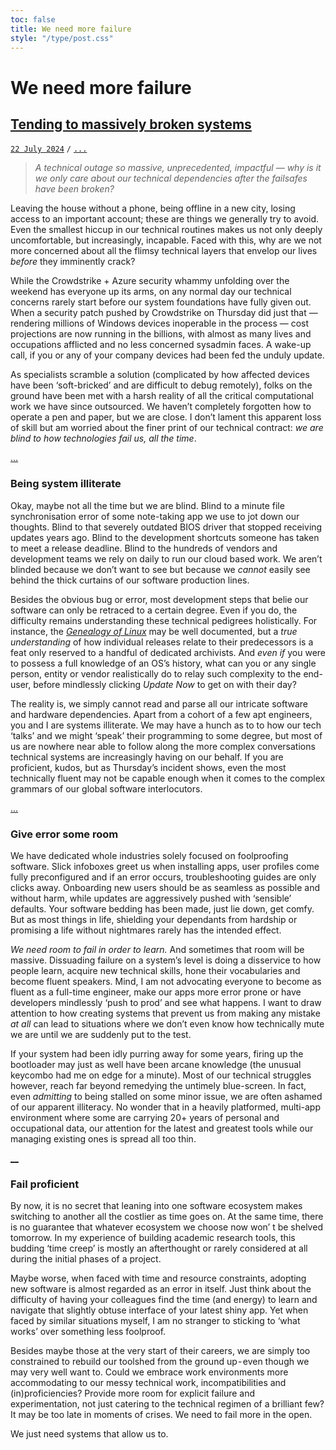 ```yaml
---
toc: false
title: We need more failure
style: "/type/post.css"
---
```


# We need more failure
## [Tending to massively broken systems](#post) [](#bookmark)
[`22 July 2024`](#lead) `/` [`...`](#count)

> *A technical outage so massive, unprecedented, impactful —  why is it we only care about our technical dependencies after the failsafes have been broken?*

Leaving the house without a phone, being offline in a new city, losing access to an important account; these are things we generally try to avoid. 
Even the smallest hiccup in our technical routines makes us not only deeply uncomfortable, but increasingly, incapable. 
Faced with this, why are we not more concerned about all the flimsy technical layers that envelop our lives *before* they imminently crack?

While the Crowdstrike + Azure security whammy unfolding over the weekend has everyone up its arms, on any normal day our technical concerns rarely start before our system foundations have fully given out. 
When a security patch pushed by Crowdstrike on Thursday did just that — rendering millions of Windows devices inoperable in the process — cost projections are now running in the billions, with almost as many lives and occupations afflicted and no less concerned sysadmin faces. 
A wake-up call, if you or any of your company devices had been fed the unduly update.

As specialists scramble a solution (complicated by how affected devices have been ‘soft-bricked’ and are difficult to debug remotely), folks on the ground have been met with a harsh reality of all the critical computational work we have since outsourced. 
We haven’t completely forgotten how to operate a pen and paper, but we are close. I don’t lament this apparent loss of skill but am worried about the finer print of our technical contract: *we are blind to how technologies fail us, all the time*.

[...](#rest)

### Being system illiterate

Okay, maybe not all the time but we are blind.
Blind to a minute file synchronisation error of some note-taking app we use to jot down our thoughts. 
Blind to that severely outdated BIOS driver that stopped receiving updates years ago. 
Blind to the development shortcuts someone has taken to meet a release deadline. 
Blind to the hundreds of vendors and development teams we rely on daily to run our cloud based work. 
We aren’t blinded because we don’t want to see but because we *cannot* easily see behind the thick curtains of our software production lines.

Besides the obvious bug or error, most development steps that belie our software can only be retraced to a certain degree. 
Even if you do, the difficulty remains understanding these technical pedigrees holistically.
For instance, the [*Genealogy of Linux*](https://distrowatch.com/dwres.php?resource=family-tree) may be well documented, but a *true understanding* of how individual releases relate to their predecessors is a feat only reserved to a handful of dedicated archivists. 
And *even if* you were to possess a full knowledge of an OS’s history, what can you or any single person, entity or vendor realistically do to relay such complexity to the end-user, before mindlessly clicking *Update Now* to get on with their day?

The reality is, we simply cannot read and parse all our intricate software and hardware dependencies. 
Apart from a cohort of a few apt engineers, you and I are systems illiterate. 
We may have a hunch as to to how our tech ‘talks’ and we might ‘speak’ their programming to some degree, but most of us are nowhere near able to follow along the more complex conversations technical systems are increasingly having on our behalf. 
If you are proficient, kudos, but as Thursday’s incident shows, even the most technically fluent may not be capable enough when it comes to the complex grammars of our global software interlocutors.

[...](#rest)

### Give error some room
We have dedicated whole industries solely focused on foolproofing software. 
Slick infoboxes greet us when installing apps, user profiles come fully preconfigured and if an error occurs, troubleshooting guides are only clicks away. 
Onboarding new users should be as seamless as possible and without harm, while updates are aggressively pushed with ‘sensible’ defaults. 
Your software bedding has been made, just lie down, get comfy.
But as most things in life, shielding your dependants from hardship or promising a life without nightmares rarely has the intended effect.

*We need room to fail in order to learn.*
And sometimes that room will be massive. 
Dissuading failure on a system’s level is doing a disservice to how people learn, acquire new technical skills, hone their  vocabularies and become fluent speakers. 
Mind, I am not advocating everyone to become as fluent as a full-time engineer, make our apps more error prone or have developers mindlessly ‘push to prod’ and see what happens. 
I want to draw attention to how creating systems that prevent us from making any mistake *at all* can lead to situations where we don’t even know how technically mute we are until we are suddenly put to the test.

If your system had been idly purring away for some years, firing up the bootloader may just as well have been arcane knowledge
(the unusual keycombo had me on edge for a minute). 
Most of our technical struggles however, reach far beyond remedying the untimely blue-screen. 
In fact, even *admitting* to being stalled on some minor issue, we are often ashamed of our apparent illiteracy. 
No wonder that in a heavily platformed, multi-app environment where some are carrying 20+ years of personal and occupational data, our attention for the latest and greatest tools while our managing existing ones is spread all too thin.

[__](#fold)

### Fail proficient
By now, it is no secret that leaning into one software ecosystem makes switching to another all the costlier as time goes on. 
At the same time, there is no guarantee that whatever ecosystem we choose now won’ t be shelved tomorrow.
In my experience of building academic research tools, this budding ‘time creep’ is mostly an afterthought or rarely considered at all during the initial phases of a project. 

Maybe worse, when faced with time and resource constraints, adopting new software is almost  regarded as an error in itself.
Just think about the difficulty of having your colleagues find the time (and energy) to learn and navigate that slightly obtuse interface of your latest shiny app.
Yet when faced by similar situations myself, I am no stranger to sticking to ‘what works’ over something less foolproof.

Besides maybe those at the very start of their careers, we are simply too constrained to rebuild our toolshed from the ground up - even though we may very well want to.
Could we embrace work environments more accommodating to our messy technical work, incompatibilities and (in)proficiencies?
Provide more room for explicit failure and experimentation, not just catering to the technical regimen of a brilliant few?
It may be too late in moments of crises. 
We need to fail more in the open.

We just need systems that allow us to.
